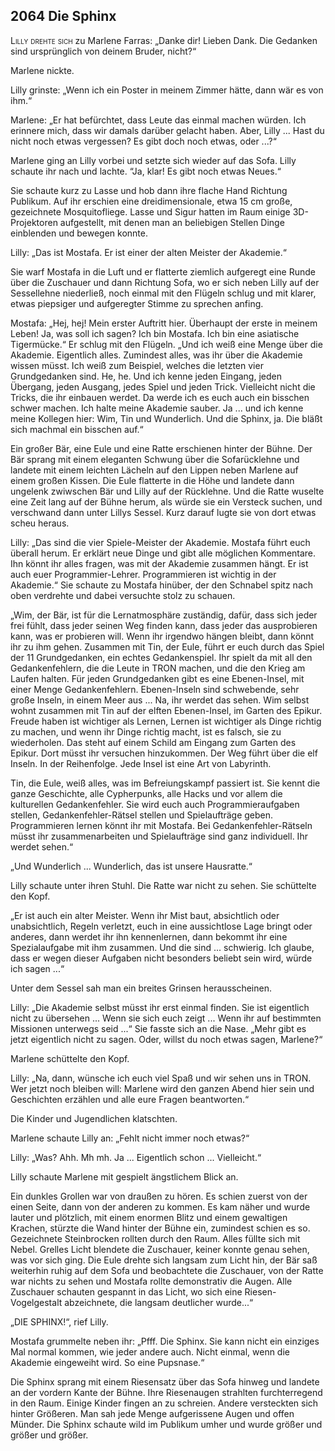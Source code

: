 ## **2064** Die Sphinx

<span style="font-variant:small-caps;">Lilly drehte sich</span> zu Marlene Farras: „Danke dir!
Lieben Dank.
Die Gedanken sind ursprünglich von deinem Bruder, nicht?“

Marlene nickte.

Lilly grinste: „Wenn ich ein Poster in meinem Zimmer hätte, dann wär es von ihm.“

Marlene: „Er hat befürchtet, dass Leute das einmal machen würden.
Ich erinnere mich, dass wir damals darüber gelacht haben.
Aber, Lilly ... Hast du nicht noch etwas vergessen?
Es gibt doch noch etwas, oder ...?“

Marlene ging an Lilly vorbei und setzte sich wieder auf das Sofa.
Lilly schaute ihr nach und lachte. “Ja, klar! Es gibt noch etwas Neues.“

Sie schaute kurz zu Lasse und hob dann ihre flache Hand Richtung Publikum.
Auf ihr erschien eine dreidimensionale, etwa 15 cm große, gezeichnete Mosquitofliege.
Lasse und Sigur hatten im Raum einige 3D-Projektoren aufgestellt, mit denen man an beliebigen Stellen Dinge einblenden und bewegen konnte.

Lilly: „Das ist Mostafa.
Er ist einer der alten Meister der Akademie.“

Sie warf Mostafa in die Luft und er flatterte ziemlich aufgeregt eine Runde über die Zuschauer und dann Richtung Sofa, wo er sich neben Lilly auf der Sessellehne niederließ, noch einmal mit den Flügeln schlug und mit klarer, etwas piepsiger und aufgeregter Stimme zu sprechen anfing.

Mostafa: „Hej, hej!
Mein erster Auftritt hier.
Überhaupt der erste in meinem Leben!
Ja, was soll ich sagen?
Ich bin Mostafa.
Ich bin eine asiatische Tigermücke.“
Er schlug mit den Flügeln.
„Und ich weiß eine Menge über die Akademie.
Eigentlich alles.
Zumindest alles, was ihr über die Akademie wissen müsst.
Ich weiß zum Beispiel, welches die letzten vier Grundgedanken sind.
He, he.
Und ich kenne jeden Eingang, jeden Übergang, jeden Ausgang, jedes Spiel und jeden Trick.
Vielleicht nicht die Tricks, die ihr einbauen werdet.
Da werde ich es euch auch ein bisschen schwer machen.
Ich halte meine Akademie sauber.
Ja ... und ich kenne meine Kollegen hier: Wim, Tin und Wunderlich.
Und die Sphinx, ja.
Die bläßt sich machmal ein bisschen auf.“

Ein großer Bär, eine Eule und eine Ratte erschienen hinter der Bühne.
Der Bär sprang mit einem eleganten Schwung über die Sofarücklehne und landete mit einem leichten Lächeln auf den Lippen neben Marlene auf einem großen Kissen.
Die Eule flatterte in die Höhe und landete dann ungelenk zwiwschen Bär und Lilly auf der Rücklehne.
Und die Ratte wuselte eine Zeit lang auf der Bühne herum, als würde sie ein Versteck suchen, und verschwand dann unter Lillys Sessel.
Kurz darauf lugte sie von dort etwas scheu heraus.

Lilly: „Das sind die vier Spiele-Meister der Akademie.
Mostafa führt euch überall herum.
Er erklärt neue Dinge und gibt alle möglichen Kommentare.
Ihn könnt ihr alles fragen, was mit der Akademie zusammen hängt.
Er ist auch euer Programmier-Lehrer.
Programmieren ist wichtig in der Akademie.“
Sie schaute zu Mostafa hinüber, der den Schnabel spitz nach oben verdrehte und dabei versuchte stolz zu schauen.

„Wim, der Bär, ist für die Lernatmosphäre zuständig, dafür, dass sich jeder frei fühlt, dass jeder seinen Weg finden kann, dass jeder das ausprobieren kann, was er probieren will.
Wenn ihr irgendwo hängen bleibt, dann könnt ihr zu ihm gehen.
Zusammen mit Tin, der Eule, führt er euch durch das Spiel der 11 Grundgedanken, ein echtes Gedankenspiel.
Ihr spielt da mit all den Gedankenfehlern, die die Leute in TRON machen, und die den Krieg am Laufen halten.
Für jeden Grundgedanken gibt es eine Ebenen-Insel, mit einer Menge Gedankenfehlern.
Ebenen-Inseln sind schwebende, sehr große Inseln, in einem Meer aus ... Na, ihr werdet das sehen.
Wim selbst wohnt zusammen mit Tin auf der elften Ebenen-Insel, im Garten des Epikur.
Freude haben ist wichtiger als Lernen, Lernen ist wichtiger als Dinge richtig zu machen, und wenn ihr Dinge richtig macht, ist es falsch, sie zu wiederholen.
Das steht auf einem Schild am Eingang zum Garten des Epikur.
Dort müsst ihr versuchen hinzukommen.
Der Weg führt über die elf Inseln.
In der Reihenfolge.
Jede Insel ist eine Art von Labyrinth.

Tin, die Eule, weiß alles, was im Befreiungskampf passiert ist.
Sie kennt die ganze Geschichte, alle Cypherpunks, alle Hacks und vor allem die kulturellen Gedankenfehler.
Sie wird euch auch Programmieraufgaben stellen, Gedankenfehler-Rätsel stellen und Spielaufträge geben.
Programmieren lernen könnt ihr mit Mostafa.
Bei Gedankenfehler-Rätseln müsst ihr zusammenarbeiten und Spielaufträge sind ganz individuell.
Ihr werdet sehen.“

„Und Wunderlich ... Wunderlich, das ist unsere Hausratte.“

Lilly schaute unter ihren Stuhl.
Die Ratte war nicht zu sehen.
Sie schüttelte den Kopf.

„Er ist auch ein alter Meister.
Wenn ihr Mist baut, absichtlich oder unabsichtlich, Regeln verletzt, euch in eine aussichtlose Lage bringt oder anderes, dann werdet ihr ihn kennenlernen, dann bekommt ihr eine Spezialaufgabe mit ihm zusammen.
Und die sind ... schwierig.
Ich glaube, dass er wegen dieser Aufgaben nicht besonders beliebt sein wird, würde ich sagen ...“

Unter dem Sessel sah man ein breites Grinsen herausscheinen.

Lilly: „Die Akademie selbst müsst ihr erst einmal finden.
Sie ist eigentlich nicht zu übersehen ... Wenn sie sich euch zeigt ... Wenn ihr auf bestimmten Missionen unterwegs seid ...“
Sie fasste sich an die Nase.
„Mehr gibt es jetzt eigentlich nicht zu sagen.
Oder, willst du noch etwas sagen, Marlene?“

Marlene schüttelte den Kopf.

Lilly: „Na, dann, wünsche ich euch viel Spaß und wir sehen uns in TRON.
Wer jetzt noch bleiben will:
Marlene wird den ganzen Abend hier sein und Geschichten erzählen und alle eure Fragen beantworten.“

Die Kinder und Jugendlichen klatschten.

Marlene schaute Lilly an: „Fehlt nicht immer noch etwas?“

Lilly: „Was? Ahh. Mh mh. Ja ... Eigentlich schon ... Vielleicht.“

Lilly schaute Marlene mit gespielt ängstlichem Blick an.

Ein dunkles Grollen war von draußen zu hören.
Es schien zuerst von der einen Seite, dann von der anderen zu kommen.
Es kam näher und wurde lauter und plötzlich, mit einem enormen Blitz und einem gewaltigen Krachen, stürzte die Wand hinter der Bühne ein, zumindest schien es so.
Gezeichnete Steinbrocken rollten durch den Raum.
Alles füllte sich mit Nebel.
Grelles Licht blendete die Zuschauer, keiner konnte genau sehen, was vor sich ging.
Die Eule drehte sich langsam zum Licht hin, der Bär saß weiterhin ruhig auf dem Sofa und beobachtete die Zuschauer, von der Ratte war nichts zu sehen und Mostafa rollte demonstrativ die Augen.
Alle Zuschauer schauten gespannt in das Licht, wo sich eine Riesen-Vogelgestalt abzeichnete, die langsam deutlicher wurde...“

„DIE SPHINX!“, rief Lilly.

Mostafa grummelte neben ihr: „Pfff. Die Sphinx. Sie kann nicht ein einziges Mal normal kommen, wie jeder andere auch.
Nicht einmal, wenn die Akademie eingeweiht wird.
So eine Pupsnase.“

Die Sphinx sprang mit einem Riesensatz über das Sofa hinweg und landete an der vordern Kante der Bühne.
Ihre Riesenaugen strahlten furchterregend in den Raum.
Einige Kinder fingen an zu schreien.
Andere versteckten sich hinter Größeren.
Man sah jede Menge aufgerissene Augen und offen Münder.
Die Sphinx schaute wild im Publikum umher und wurde größer und größer und größer.
